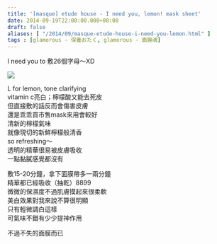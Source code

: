 ```yaml
---
title: '[masque] etude house - I need you, lemon! mask sheet'
date: 2014-09-19T22:00:00.000+08:00
draft: false
aliases: [ "/2014/09/masque-etude-house-i-need-you-lemon.html" ]
tags : [glamorous - 保養おたく, glamorous - 面膜魂]
---
```


I need you to 敷26個字母～XD  

![](/images/etudehousel.jpg)

L for lemon, tone clarifying  
vitamin c亮白；檸檬酸又能去死皮  
但直接敷的話反而會傷害皮膚  
還是乖乖買市售mask來用會較好  
清新的檸檬氣味  
就像現切的新鮮檸檬般清香  
so refreshing～  
透明的精華很易被皮膚吸收  
一點黏膩感覺都沒有  
  
敷15-20分鐘，拿下面膜帶多一兩分鐘  
精華都已經吸收（抽乾）8899  
微微的保濕度不過肌膚摸起來很柔軟  
美白效果對我來說不算很明顯  
只有輕微調白這樣  
可氣味不錯有少少提神作用  
  
不過不失的面膜而已
